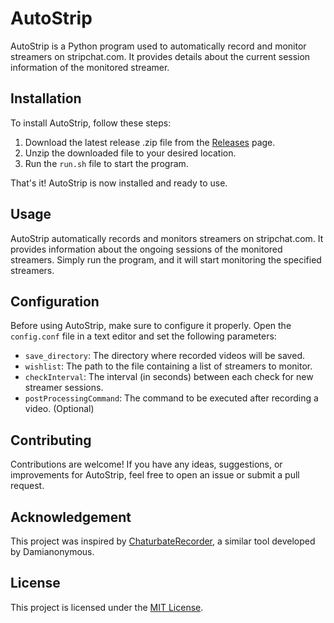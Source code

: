 # AutoStrip

AutoStrip is a Python program used to automatically record and monitor streamers on stripchat.com. It provides details about the current session information of the monitored streamer.

## Installation

To install AutoStrip, follow these steps:

1. Download the latest release .zip file from the [Releases](link-to-releases) page.
2. Unzip the downloaded file to your desired location.
3. Run the `run.sh` file to start the program.

That's it! AutoStrip is now installed and ready to use.

## Usage

AutoStrip automatically records and monitors streamers on stripchat.com. It provides information about the ongoing sessions of the monitored streamers. Simply run the program, and it will start monitoring the specified streamers.

## Configuration

Before using AutoStrip, make sure to configure it properly. Open the `config.conf` file in a text editor and set the following parameters:

- `save_directory`: The directory where recorded videos will be saved.
- `wishlist`: The path to the file containing a list of streamers to monitor.
- `checkInterval`: The interval (in seconds) between each check for new streamer sessions.
- `postProcessingCommand`: The command to be executed after recording a video. (Optional)

## Contributing

Contributions are welcome! If you have any ideas, suggestions, or improvements for AutoStrip, feel free to open an issue or submit a pull request.

## Acknowledgement

This project was inspired by [ChaturbateRecorder](https://github.com/Damianonymous/ChaturbateRecorder/blob/4c76552a97bd39faaedd5f7d00979743c3865278/ChaturbateRecorder.py#L62), a similar tool developed by Damianonymous.

## License

This project is licensed under the [MIT License](link-to-license-file).
